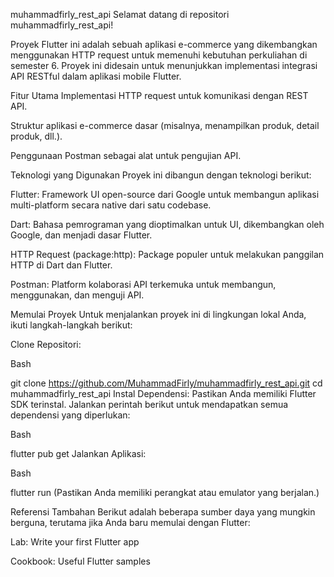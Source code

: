 muhammadfirly_rest_api
Selamat datang di repositori muhammadfirly_rest_api!

Proyek Flutter ini adalah sebuah aplikasi e-commerce yang dikembangkan menggunakan HTTP request untuk memenuhi kebutuhan perkuliahan di semester 6. Proyek ini didesain untuk menunjukkan implementasi integrasi API RESTful dalam aplikasi mobile Flutter.

Fitur Utama
Implementasi HTTP request untuk komunikasi dengan REST API.

Struktur aplikasi e-commerce dasar (misalnya, menampilkan produk, detail produk, dll.).

Penggunaan Postman sebagai alat untuk pengujian API.

Teknologi yang Digunakan
Proyek ini dibangun dengan teknologi berikut:

Flutter: Framework UI open-source dari Google untuk membangun aplikasi multi-platform secara native dari satu codebase.

Dart: Bahasa pemrograman yang dioptimalkan untuk UI, dikembangkan oleh Google, dan menjadi dasar Flutter.

HTTP Request (package:http): Package populer untuk melakukan panggilan HTTP di Dart dan Flutter.

Postman: Platform kolaborasi API terkemuka untuk membangun, menggunakan, dan menguji API.

Memulai Proyek
Untuk menjalankan proyek ini di lingkungan lokal Anda, ikuti langkah-langkah berikut:

Clone Repositori:

Bash

git clone https://github.com/MuhammadFirly/muhammadfirly_rest_api.git
cd muhammadfirly_rest_api
Instal Dependensi:
Pastikan Anda memiliki Flutter SDK terinstal. Jalankan perintah berikut untuk mendapatkan semua dependensi yang diperlukan:

Bash

flutter pub get
Jalankan Aplikasi:

Bash

flutter run
(Pastikan Anda memiliki perangkat atau emulator yang berjalan.)

Referensi Tambahan
Berikut adalah beberapa sumber daya yang mungkin berguna, terutama jika Anda baru memulai dengan Flutter:

Lab: Write your first Flutter app

Cookbook: Useful Flutter samples
